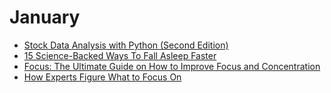 # January

* [Stock Data Analysis with Python (Second Edition)](https://ntguardian.wordpress.com/2018/07/17/stock-data-analysis-python-v2/)
* [15 Science-Backed Ways To Fall Asleep Faster](https://www.huffingtonpost.com/entry/15-ways-to-fall-asleep-faster_us_55dde3e7e4b04ae497054470)
* [Focus: The Ultimate Guide on How to Improve Focus and Concentration](https://jamesclear.com/focus)
* [How Experts Figure What to Focus On](https://jamesclear.com/getting-simple)
